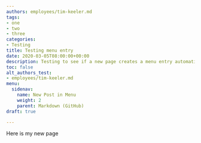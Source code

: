 ```yaml
---
authors: employees/tim-keeler.md
tags:
- one
- two
- three
categories:
- Testing
title: Testing menu entry
date: 2020-03-05T08:00:00+00:00
description: Testing to see if a new page creates a menu entry automatically
toc: false
alt_authors_test:
- employees/tim-keeler.md
menu:
  sidenav:
    name: New Post in Menu
    weight: 2
    parent: Markdown (GitHub)
draft: true

---
```

Here is my new page